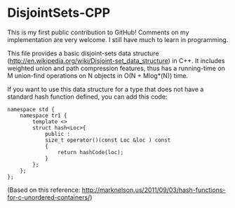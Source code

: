 DisjointSets-CPP
================

This is my first public contribution to GitHub! Comments on my implementation are very welcome. I still have much to learn in programming.

This file provides a basic disjoint-sets data structure (http://en.wikipedia.org/wiki/Disjoint-set_data_structure) in C++. It includes weighted union and path compression features, thus has a running-time on M union-find operations on N objects in O(N + Mlog*(N)) time.

If you want to use this data structure for a type that does not have a standard hash function defined, you can add this code:

```
namespace std {
	namespace tr1 {
		template <>
		struct hash<Loc>{
			public :
			size_t operator()(const Loc &loc ) const
			{
				return hashCode(loc);
			}
		};
	};
};
```

(Based on this reference: http://marknelson.us/2011/09/03/hash-functions-for-c-unordered-containers/)

